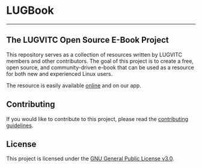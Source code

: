 # LUGBook
---

## The LUGVITC Open Source E-Book Project

This repository serves as a collection of resources written by LUGVITC members and other contributors. The goal of this project is to create a free, open source, and community-driven e-book that can be used as a resource for both new and experienced Linux users.

The resource is easily available [online](https://kanishka-developer.github.io/LUGBook/index.html) and on our app.

## Contributing

If you would like to contribute to this project, please read the [contributing guidelines](CONTRIBUTING.html).

## License

This project is licensed under the [GNU General Public License v3.0](LICENSE).